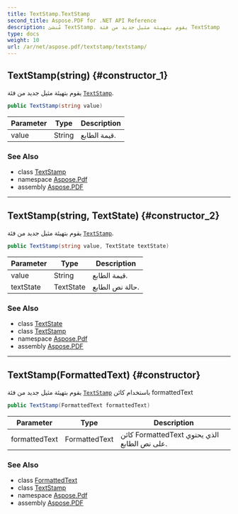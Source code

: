 ```yaml
---
title: TextStamp.TextStamp
second_title: Aspose.PDF for .NET API Reference
description: مُنشئ TextStamp. يقوم بتهيئة مثيل جديد من فئة TextStamp
type: docs
weight: 10
url: /ar/net/aspose.pdf/textstamp/textstamp/
---
```

## TextStamp(string) {#constructor_1}

يقوم بتهيئة مثيل جديد من فئة [`TextStamp`](../).

```csharp
public TextStamp(string value)
```

| Parameter | Type | Description |
| --- | --- | --- |
| value | String | قيمة الطابع. |

### See Also

* class [TextStamp](../)
* namespace [Aspose.Pdf](../../../aspose.pdf/)
* assembly [Aspose.PDF](../../../)

---

## TextStamp(string, TextState) {#constructor_2}

يقوم بتهيئة مثيل جديد من فئة [`TextStamp`](../).

```csharp
public TextStamp(string value, TextState textState)
```

| Parameter | Type | Description |
| --- | --- | --- |
| value | String | قيمة الطابع. |
| textState | TextState | حالة نص الطابع. |

### See Also

* class [TextState](../../../aspose.pdf.text/textstate/)
* class [TextStamp](../)
* namespace [Aspose.Pdf](../../../aspose.pdf/)
* assembly [Aspose.PDF](../../../)

---

## TextStamp(FormattedText) {#constructor}

يقوم بتهيئة مثيل جديد من فئة [`TextStamp`](../) باستخدام كائن formattedText

```csharp
public TextStamp(FormattedText formattedText)
```

| Parameter | Type | Description |
| --- | --- | --- |
| formattedText | FormattedText | كائن FormattedText الذي يحتوي على نص الطابع. |

### See Also

* class [FormattedText](../../../aspose.pdf.facades/formattedtext/)
* class [TextStamp](../)
* namespace [Aspose.Pdf](../../../aspose.pdf/)
* assembly [Aspose.PDF](../../../)